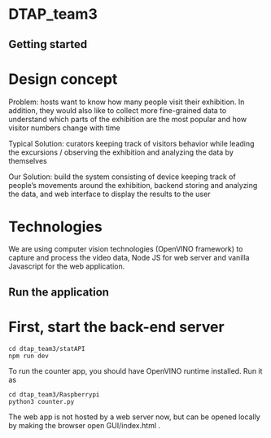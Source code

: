 # DTAP_team3

## Getting started

# Design concept

Problem: hosts want to know how many people visit their exhibition. In addition, they would also like to collect more fine-grained data to understand which parts of the exhibition are the most popular and how visitor numbers change with time

Typical Solution: curators keeping track of visitors behavior while leading the excursions / observing the exhibition and analyzing the data by themselves

Our Solution: build the system consisting of device keeping track of people’s movements around the exhibition, backend storing and analyzing the data, and web interface to display the results to the user

# Technologies

We are using computer vision technologies (OpenVINO framework) to capture and process the video data, Node JS for web server and vanilla Javascript for the web application.

## Run the application

# First, start the back-end server

```
cd dtap_team3/statAPI
npm run dev
```

To run the counter app, you should have OpenVINO runtime installed. Run it as
```
cd dtap_team3/Raspberrypi
python3 counter.py
```

The web app is not hosted by a web server now, but can be opened locally by making the browser open GUI/index.html .
